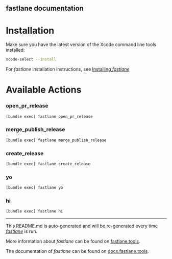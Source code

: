 fastlane documentation
----

# Installation

Make sure you have the latest version of the Xcode command line tools installed:

```sh
xcode-select --install
```

For _fastlane_ installation instructions, see [Installing _fastlane_](https://docs.fastlane.tools/#installing-fastlane)

# Available Actions

### open_pr_release

```sh
[bundle exec] fastlane open_pr_release
```



### merge_publish_release

```sh
[bundle exec] fastlane merge_publish_release
```



### create_release

```sh
[bundle exec] fastlane create_release
```



### yo

```sh
[bundle exec] fastlane yo
```



### hi

```sh
[bundle exec] fastlane hi
```



----

This README.md is auto-generated and will be re-generated every time [_fastlane_](https://fastlane.tools) is run.

More information about _fastlane_ can be found on [fastlane.tools](https://fastlane.tools).

The documentation of _fastlane_ can be found on [docs.fastlane.tools](https://docs.fastlane.tools).
